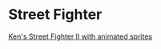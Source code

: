 # Street Fighter

[Ken's Street Fighter II with animated sprites](http://codepen.io/jkneb/pen/smtHA)
